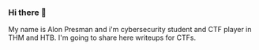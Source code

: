 ### Hi there 👋
My name is Alon Presman and i'm cybersecurity student and CTF player in THM and HTB.
I'm going to share here writeups for CTFs.

